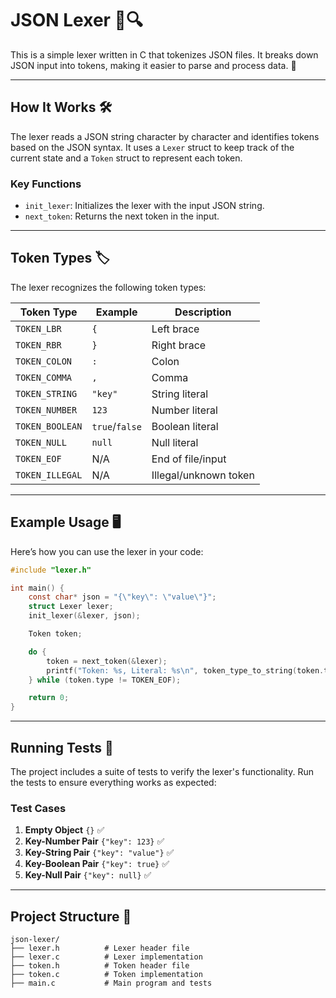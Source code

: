# JSON Lexer 📄🔍

This is a simple lexer written in C that tokenizes JSON files. It breaks down JSON input into tokens, making it easier to parse and process data. 🚀

---

## How It Works 🛠️

The lexer reads a JSON string character by character and identifies tokens based on the JSON syntax. It uses a `Lexer` struct to keep track of the current state and a `Token` struct to represent each token.

### Key Functions

- `init_lexer`: Initializes the lexer with the input JSON string.
- `next_token`: Returns the next token in the input.

---

## Token Types 🏷️

The lexer recognizes the following token types:

| Token Type   | Example       | Description                          |
|--------------|---------------|--------------------------------------|
| `TOKEN_LBR`  | `{`           | Left brace                           |
| `TOKEN_RBR`  | `}`           | Right brace                          |
| `TOKEN_COLON`| `:`           | Colon                                |
| `TOKEN_COMMA`| `,`           | Comma                                |
| `TOKEN_STRING`| `"key"`      | String literal                       |
| `TOKEN_NUMBER`| `123`        | Number literal                       |
| `TOKEN_BOOLEAN`| `true`/`false` | Boolean literal                   |
| `TOKEN_NULL` | `null`        | Null literal                         |
| `TOKEN_EOF`  | N/A           | End of file/input                    |
| `TOKEN_ILLEGAL`| N/A        | Illegal/unknown token                |

---

## Example Usage 🖥️

Here’s how you can use the lexer in your code:

```c
#include "lexer.h"

int main() {
    const char* json = "{\"key\": \"value\"}";
    struct Lexer lexer;
    init_lexer(&lexer, json);

    Token token;

    do {
        token = next_token(&lexer);
        printf("Token: %s, Literal: %s\n", token_type_to_string(token.type), token.literal);
    } while (token.type != TOKEN_EOF);

    return 0;
}
```

---

## Running Tests 🧪

The project includes a suite of tests to verify the lexer's functionality. Run the tests to ensure everything works as expected:

### Test Cases

1. **Empty Object** `{}` ✅
2. **Key-Number Pair** `{"key": 123}` ✅
3. **Key-String Pair** `{"key": "value"}` ✅
4. **Key-Boolean Pair** `{"key": true}` ✅
5. **Key-Null Pair** `{"key": null}` ✅

---

## Project Structure 📂

```
json-lexer/
├── lexer.h          # Lexer header file
├── lexer.c          # Lexer implementation
├── token.h          # Token header file
├── token.c          # Token implementation
├── main.c           # Main program and tests
```
